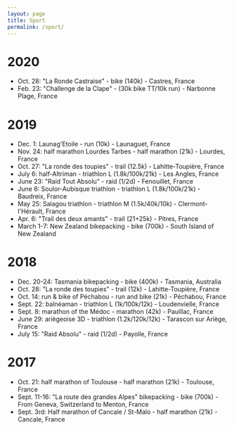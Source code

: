 ```yaml
---
layout: page
title: Sport
permalink: /sport/
---
```


# 2020
- Oct. 28: "La Ronde Castraise" - bike (140k) - Castres, France
- Feb. 23: "Challenge de la Clape" - (30k bike TT/10k run) - Narbonne Plage, France

# 2019
- Dec. 1: Launag'Etoile - run (10k) - Launaguet, France
- Nov. 24: half marathon Lourdes Tarbes - half marathon (21k) - Lourdes, France
- Oct. 27: "La ronde des toupies" - trail (12.5k) - Lahitte-Toupière, France
- July 6: half-Altriman - triathlon L (1.8k/100k/21k) - Les Angles, France
- June 23: "Raid Tout Absolu" - raid (1/2d) - Fenouillet, France
- June 6: Soulor-Aubisque triathlon - triathlon L (1.8k/100k/21k) - Baudreix, France
- May 25: Salagou triathlon - triathlon M (1.5k/40k/10k) - Clermont-l'Hérault, France
- Apr. 6: "Trail des deux amants" - trail (21+25k) - Pitres, France
- March 1-7: New Zealand bikepacking - bike (700k) - South Island of New Zealand

# 2018
- Dec. 20-24: Tasmania bikepacking - bike (400k) - Tasmania, Australia
- Oct. 28: "La ronde des toupies" - trail (12k) - Lahitte-Toupière, France
- Oct. 14: run & bike of Péchabou - run and bike (21k) - Péchabou, France
- Sept. 22: balnéaman - triathlon L (1k/100k/12k) - Loudenvielle, France
- Sept. 8: marathon of the Médoc - marathon (42k) - Pauillac, France
- June 29: ariègeoise 3D - triathlon (1.2k/120k/12k) - Tarascon sur Ariège, France
- July 15: "Raid Absolu" - raid (1/2d) - Payolle, France

# 2017
- Oct. 21: half marathon of Toulouse - half marathon (21k) - Toulouse, France
- Sept. 11-16: "La route des grandes Alpes" bikepacking - bike (700k) - From Geneva, Switzerland to Menton, France
- Sept. 3rd: Half marathon of Cancale / St-Malo - half marathon (21k) - Cancale, France
